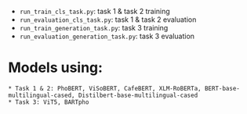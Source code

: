 * `run_train_cls_task.py`: task 1 & task 2 training <br>
* `run_evaluation_cls_task.py`: task 1 & task 2 evaluation <br>
* `run_train_generation_task.py`: task 3 training <br>
* `run_evaluation_generation_task.py`: task 3 evaluation <br>

# Models using:
	* Task 1 & 2: PhoBERT, ViSoBERT, CafeBERT, XLM-RoBERTa, BERT-base-multilingual-cased, Distilbert-base-multilingual-cased
	* Task 3: ViT5, BARTpho